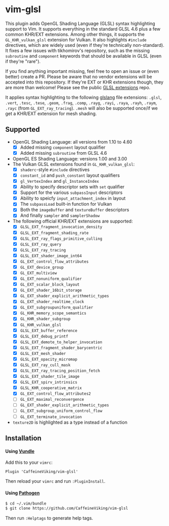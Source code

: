 # vim-glsl

This plugin adds OpenGL Shading Language (GLSL) syntax highlighting support to Vim. It supports everything in the standard GLSL 4.6 plus a few common KHR/EXT extensions. Among other things, it supports the `GL_KHR_vulkan_glsl` extension for Vulkan. It also highlights `#include` directives, which are widely used (even if they're technically non-standard). It fixes a few issues with tikhomirov's repository, such as the missing `subroutine` and `component` keywords that should be available in GLSL (even if they're "rare").

If you find anything important missing, feel free to open an issue or (even better) create a PR. Please be aware that no vendor extensions will be accepted into this repository. If they're EXT or KHR extensions though, they are more than welcome! Please see the public [GLSL extensions](https://github.com/KhronosGroup/GLSL/tree/master/extensions) repo.

It applies syntax highlighting to the following [glslang](https://github.com/KhronosGroup/glslang) file extensions: `.glsl`, `.vert`, `.tesc`, `.tese`, `.geom`, `.frag`, `.comp`, `.rayg`, `.rayi`, `.raya`, `.rayh`, `.raym`, `.rayc` (from `GL_EXT_ray_tracing`). `.mesh` will also be supported once/if we get a KHR/EXT extension for mesh shading.

## Supported

* OpenGL Shading Language: all versions from 1.10 to 4.60
    - [x] Added missing `component` layout qualifier
    - [x] Added missing `subroutine` from GLSL 4.6
* OpenGL ES Shading Language: versions 1.00 and 3.00
* The Vulkan GLSL extensions found in `GL_KHR_vulkan_glsl`:
    - [x] `shaderc`-style `#include` directives
    - [x] `constant_id` and `push_constant` layout qualifiers
    - [x] `gl_VertexIndex` and `gl_InstanceIndex`
    - [x] Ability to specify descriptor sets with `set` qualifier
    - [x] Support for the various `subpassInput` descriptors
    - [x] Ability to speicfy `input_attachment_index` in layout
    - [x] The `subpassLoad` built-in function for Vulkan
    - [x] Both the `imageBuffer` and `textureBuffer` descriptors
    - [x] And finally `sampler` and `samplerShadow`
* The following official KHR/EXT extensions are supported:
    - [x] `GLSL_EXT_fragment_invocation_density`
    - [x] `GLSL_EXT_fragment_shading_rate`
    - [x] `GLSL_EXT_ray_flags_primitive_culling`
    - [x] `GLSL_EXT_ray_query`
    - [x] `GLSL_EXT_ray_tracing`
    - [x] `GLSL_EXT_shader_image_int64`
    - [x] `GL_EXT_control_flow_attributes`
    - [x] `GL_EXT_device_group`
    - [x] `GL_EXT_multiview`
    - [x] `GL_EXT_nonuniform_qualifier`
    - [x] `GL_EXT_scalar_block_layout`
    - [x] `GL_EXT_shader_16bit_storage`
    - [x] `GL_EXT_shader_explicit_arithmetic_types`
    - [x] `GL_EXT_shader_realtime_clock`
    - [x] `GL_EXT_subgroupuniform_qualifier`
    - [x] `GL_KHR_memory_scope_semantics`
    - [x] `GL_KHR_shader_subgroup`
    - [x] `GL_KHR_vulkan_glsl`
    - [x] `GLSL_EXT_buffer_reference`
    - [x] `GLSL_EXT_debug_printf`
    - [x] `GLSL_EXT_demote_to_helper_invocation`
    - [x] `GLSL_EXT_fragment_shader_barycentric`
    - [x] `GLSL_EXT_mesh_shader`
    - [x] `GLSL_EXT_opacity_micromap`
    - [x] `GLSL_EXT_ray_cull_mask`
    - [x] `GLSL_EXT_ray_tracing_position_fetch`
    - [x] `GLSL_EXT_shader_tile_image`
    - [x] `GLSL_EXT_spirv_intrinsics`
    - [x] `GLSL_KHR_cooperative_matrix`
    - [x] `GL_EXT_control_flow_attributes2`
    - [ ] `GL_EXT_maximal_reconvergence`
    - [ ] `GL_EXT_shader_explicit_arithmetic_types`
    - [ ] `GL_EXT_subgroup_uniform_control_flow`
    - [ ] `GL_EXT_terminate_invocation`
* `texture2D` is highlighted as a type instead of a function

## Installation

#### Using [Vundle](https://github.com/gmarik/vundle)

Add this to your `vimrc`:

```viml
Plugin 'CaffeineViking/vim-glsl'
```

Then reload your `vimrc` and run `:PluginInstall`.

#### Using [Pathogen](https://github.com/tpope/vim-pathogen)

```sh
$ cd ~/.vim/bundle
$ git clone https://github.com/CaffeineViking/vim-glsl
```

Then run `:Helptags` to generate help tags.
